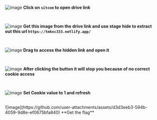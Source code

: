 ![image](https://github.com/user-attachments/assets/5a5e1ffe-ed6f-4c2e-8023-88db3dd573f5)
**Click on ```sitcom``` to open drive link**

<br/>


![image](https://github.com/user-attachments/assets/f26d0c92-e47a-442f-b9ed-0aa9f3e3dbc2)
**Get this image from the drive link and use stage hide to extract out this url ```https://tmkoc333.netlify.app/```**

<br/>

![image](https://github.com/user-attachments/assets/9aeaee85-cc4a-4f9a-b9a6-8b4e8602d7b9)
**Drag to access the hidden link and open it**

<br/>

![image](https://github.com/user-attachments/assets/7dc8f865-bc56-44b7-949a-f35c30cb77e1)
**After clicking the button it will stop you because of no correct cookie access**

<br/>

![image](https://github.com/user-attachments/assets/4914be93-24e1-4dbf-8c73-05d69a581a6d)
**Set Cookie value to 1 and refresh**

<br/>
![image](https://github.com/user-attachments/assets/d3d3eeb3-594b-4059-9d8e-ef0675bfa840)
**Get the flag**
